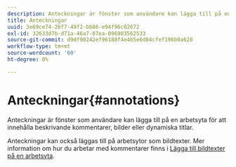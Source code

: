 ```yaml
---
description: Anteckningar är fönster som användare kan lägga till på en arbetsyta för att innehålla beskrivande kommentarer, bilder eller dynamiska titlar.
title: Anteckningar
uuid: 3e69ce74-26f7-49f2-bb86-e94f96c02672
exl-id: 32633d7b-d71a-46a7-87ea-096903562533
source-git-commit: d9df90242ef96188f4e4b5e6d04cfef196b0a628
workflow-type: tm+mt
source-wordcount: '60'
ht-degree: 0%

---
```


# Anteckningar{#annotations}

Anteckningar är fönster som användare kan lägga till på en arbetsyta för att innehålla beskrivande kommentarer, bilder eller dynamiska titlar.

Anteckningar kan också läggas till på arbetsytor som bildtexter. Mer information om hur du arbetar med kommentarer finns i [Lägga till bildtexter på en arbetsyta](../../../../home/c-get-started/c-vis/c-call-wkspc.md#concept-212b09e763044d938987b4a9c658adc0).
